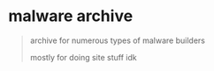 # malware archive

> archive for numerous types of malware builders
>
> mostly for doing site stuff idk
